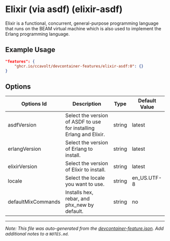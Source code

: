 
# Elixir (via asdf) (elixir-asdf)

Elixir is a functional, concurrent, general-purpose programming language that runs on the BEAM virtual machine which is also used to implement the Erlang programming language.

## Example Usage

```json
"features": {
    "ghcr.io/ccavolt/devcontainer-features/elixir-asdf:0": {}
}
```

## Options

| Options Id | Description | Type | Default Value |
|-----|-----|-----|-----|
| asdfVersion | Select the version of ASDF to use for installing Erlang and Elixir. | string | latest |
| erlangVersion | Select the version of Erlang to install. | string | latest |
| elixirVersion | Select the version of Elixir to install. | string | latest |
| locale | Select the locale you want to use. | string | en_US.UTF-8 |
| defaultMixCommands | Installs hex, rebar, and phx_new by default. | string | no |

---

_Note: This file was auto-generated from the [devcontainer-feature.json](https://github.com/ccavolt/devcontainer-features/blob/main/src/elixir-asdf/devcontainer-feature.json).  Add additional notes to a `NOTES.md`._
